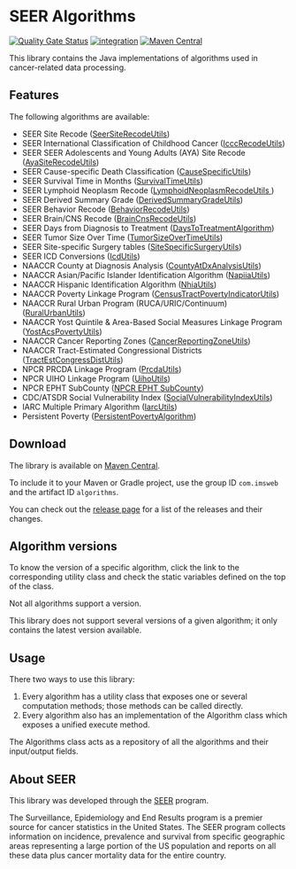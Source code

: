 # SEER Algorithms

[![Quality Gate Status](https://sonarcloud.io/api/project_badges/measure?project=imsweb_algorithms&metric=alert_status)](https://sonarcloud.io/summary/new_code?id=imsweb_algorithms)
[![integration](https://github.com/imsweb/algorithms/workflows/integration/badge.svg)](https://github.com/imsweb/algorithms/actions)
[![Maven Central](https://maven-badges.herokuapp.com/maven-central/com.imsweb/algorithms/badge.svg)](https://maven-badges.herokuapp.com/maven-central/com.imsweb/algorithms)

This library contains the Java implementations of algorithms used in cancer-related data processing.

## Features

The following algorithms are available:

* SEER Site Recode ([SeerSiteRecodeUtils](https://github.com/imsweb/algorithms/tree/master/src/main/java/com/imsweb/algorithms/seersiterecode/SeerSiteRecodeUtils.java))
* SEER International Classification of Childhood Cancer ([IcccRecodeUtils](https://github.com/imsweb/algorithms/tree/master/src/main/java/com/imsweb/algorithms/iccc/IcccRecodeUtils.java))
* SEER SEER Adolescents and Young Adults (AYA) Site Recode ([AyaSiteRecodeUtils](https://github.com/imsweb/algorithms/tree/master/src/main/java/com/imsweb/algorithms/ayasiterecode/AyaSiteRecodeUtils.java))
* SEER Cause-specific Death Classification ([CauseSpecificUtils](https://github.com/imsweb/algorithms/tree/master/src/main/java/com/imsweb/algorithms/causespecific/CauseSpecificUtils.java))
* SEER Survival Time in Months ([SurvivalTimeUtils](https://github.com/imsweb/algorithms/tree/master/src/main/java/com/imsweb/algorithms/survival/SurvivalTimeUtils.java))
* SEER Lymphoid Neoplasm Recode ([LymphoidNeoplasmRecodeUtils ](https://github.com/imsweb/algorithms/blob/master/src/main/java/com/imsweb/algorithms/lymphoma/LymphoidNeoplasmRecodeUtils.java))
* SEER Derived Summary Grade ([DerivedSummaryGradeUtils](https://github.com/imsweb/algorithms/blob/master/src/main/java/com/imsweb/algorithms/derivedgrade/DerivedSummaryGradeUtils.java))
* SEER Behavior Recode ([BehaviorRecodeUtils](https://github.com/imsweb/algorithms/tree/master/src/main/java/com/imsweb/algorithms/behavrecode/BehaviorRecodeUtils.java))
* SEER Brain/CNS Recode ([BrainCnsRecodeUtils](https://github.com/imsweb/algorithms/blob/master/src/main/java/com/imsweb/algorithms/braincnsrecode/BrainCnsRecodeUtils.java))
* SEER Days from Diagnosis to Treatment ([DaysToTreatmentAlgorithm](https://github.com/imsweb/algorithms/blob/master/src/main/java/com/imsweb/algorithms/daystotreatment/DaysToTreatmentAlgorithm.java))
* SEER Tumor Size Over Time ([TumorSizeOverTimeUtils](https://github.com/imsweb/algorithms/blob/master/src/main/java/com/imsweb/algorithms/tumorsizeovertime/TumorSizeOverTimeUtils.java))
* SEER Site-specific Surgery tables ([SiteSpecificSurgeryUtils](https://github.com/imsweb/algorithms/tree/master/src/main/java/com/imsweb/algorithms/surgery/SiteSpecificSurgeryUtils.java))
* SEER ICD Conversions ([IcdUtils](https://github.com/imsweb/algorithms/tree/master/src/main/java/com/imsweb/algorithms/icd/IcdUtils.java))
* NAACCR County at Diagnosis Analysis ([CountyAtDxAnalysisUtils](https://github.com/imsweb/algorithms/tree/master/src/main/java/com/imsweb/algorithms/countyatdiagnosisanalysis/CountyAtDxAnalysisUtils.java))
* NAACCR Asian/Pacific Islander Identification Algorithm ([NapiiaUtils](https://github.com/imsweb/algorithms/tree/master/src/main/java/com/imsweb/algorithms/napiia/NapiiaUtils.java))
* NAACCR Hispanic Identification Algorithm ([NhiaUtils](https://github.com/imsweb/algorithms/tree/master/src/main/java/com/imsweb/algorithms/nhia/NhiaUtils.java))
* NAACCR Poverty Linkage Program ([CensusTractPovertyIndicatorUtils](https://github.com/imsweb/algorithms/tree/master/src/main/java/com/imsweb/algorithms/censustractpovertyindicator/CensusTractPovertyIndicatorUtils.java))
* NAACCR Rural Urban Program (RUCA/URIC/Continuum) ([RuralUrbanUtils](https://github.com/imsweb/algorithms/tree/master/src/main/java/com/imsweb/algorithms/ruralurban/RuralUrbanUtils.java))
* NAACCR Yost Quintile & Area-Based Social Measures Linkage Program ([YostAcsPovertyUtils](https://github.com/imsweb/algorithms/tree/master/src/main/java/com/imsweb/algorithms/yostacspoverty/YostAcsPovertyUtils.java))
* NAACCR Cancer Reporting Zones ([CancerReportingZoneUtils](https://github.com/imsweb/algorithms/blob/master/src/main/java/com/imsweb/algorithms/cancerreportingzone/CancerReportingZoneUtils.java))
* NAACCR Tract-Estimated Congressional Districts ([TractEstCongressDistUtils](https://github.com/imsweb/algorithms/blob/master/src/main/java/com/imsweb/algorithms/tractestcongressdist/TractEstCongressDistUtils.java))
* NPCR PRCDA Linkage Program ([PrcdaUtils](https://github.com/imsweb/algorithms/blob/master/src/main/java/com/imsweb/algorithms/prcda/PrcdaUtils.java))
* NPCR UIHO Linkage Program ([UihoUtils](https://github.com/imsweb/algorithms/blob/master/src/main/java/com/imsweb/algorithms/uiho/UihoUtils.java))
* NPCR EPHT SubCounty ([NPCR EPHT SubCounty](https://github.com/imsweb/algorithms/blob/master/src/main/java/com/imsweb/algorithms/ephtsubcounty/EphtSubCountyUtils.java))
* CDC/ATSDR Social Vulnerability Index ([SocialVulnerabilityIndexUtils](https://github.com/imsweb/algorithms/blob/master/src/main/java/com/imsweb/algorithms/svi/SocialVulnerabilityIndexUtils.java))
* IARC Multiple Primary Algorithm ([IarcUtils](https://github.com/imsweb/algorithms/tree/master/src/main/java/com/imsweb/algorithms/iarc/IarcUtils.java))
* Persistent Poverty ([PersistentPovertyAlgorithm](https://github.com/imsweb/algorithms/blob/master/src/main/java/com/imsweb/algorithms/persistentpoverty/PersistentPovertyAlgorithm.java))

## Download

The library is available on [Maven Central](http://search.maven.org/#search%7Cga%7C1%7Cg%3A%22com.imsweb%22%20AND%20a%3A%22algorithms%22).

To include it to your Maven or Gradle project, use the group ID `com.imsweb` and the artifact ID `algorithms`.

You can check out the [release page](https://github.com/imsweb/algorithms/releases) for a list of the releases and their changes.


## Algorithm versions

To know the version of a specific algorithm, click the link to the corresponding utility class and check the static variables defined on the top of the class.

Not all algorithms support a version.

This library does not support several versions of a given algorithm; it only contains the latest version available.

## Usage

There two ways to use this library: 

1. Every algorithm has a utility class that exposes one or several computation methods; those methods can be called directly.
2. Every algorithm also has an implementation of the Algorithm class which exposes a unified execute method.

The Algorithms class acts as a repository of all the algorithms and their input/output fields.

## About SEER

This library was developed through the [SEER](https://seer.cancer.gov/) program.

The Surveillance, Epidemiology and End Results program is a premier source for cancer statistics in the United States.
The SEER program collects information on incidence, prevalence and survival from specific geographic areas representing
a large portion of the US population and reports on all these data plus cancer mortality data for the entire country.